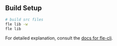 ## Build Setup

``` bash
# build src files
fle lib -w
fle lib
```

For detailed explanation, consult the [docs for fle-cli](https://www.npmjs.com/package/fle-cli).

